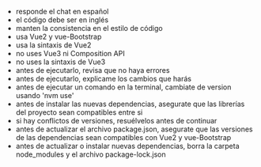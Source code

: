 - responde el chat en español
- el código debe ser en inglés
- manten la consistencia en el estilo de código
- usa Vue2 y vue-Bootstrap
- usa la sintaxis de Vue2
- no uses Vue3 ni Composition API
- no uses la sintaxis de Vue3
- antes de ejecutarlo, revisa que no haya errores
- antes de ejecutarlo, explicame los cambios que harás
- antes de ejecutar un comando en la terminal, cambiate de version usando 'nvm use'
- antes de instalar las nuevas dependencias, asegurate que las librerías del proyecto sean compatibles entre si
- si hay conflictos de versiones, resuélvelos antes de continuar
- antes de actualizar el archivo package.json, asegurate que las versiones de las dependencias sean compatibles con Vue2 y vue-Bootstrap
- antes de actualizar o instalar nuevas dependencias, borra la carpeta node_modules y el archivo package-lock.json
